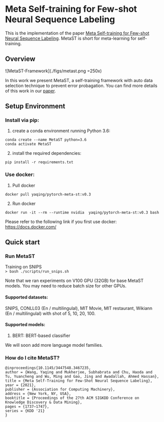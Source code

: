 # Meta Self-training for Few-shot Neural Sequence Labeling

This is the implementation of the paper [Meta Self-training for Few-shot Neural Sequence Labeling](https://dl.acm.org/doi/pdf/10.1145/3447548.3467235). MetaST is short for meta-learning for self-training.


## Overview
![MetaST-Framework](./figs/metast.png  =250x)

In this work we present MetaST, a self-training framework with auto data selection technique to prevent error probagation.
You can find more details of this work in our [paper](https://dl.acm.org/doi/pdf/10.1145/3447548.3467235).


## Setup Environment
### Install via pip:

1. create a conda environment running Python 3.6: 
```
conda create --name MetaST python=3.6
conda activate MetaST
```

2.  install the required dependencies:
```
pip install -r requirements.txt
```

### Use docker:
1. Pull docker </br>
``` 
docker pull yaqing/pytorch-meta-st:v0.3
```

2. Run docker </br>
```
docker run -it --rm --runtime nvidia  yaqing/pytorch-meta-st:v0.3 bash
```
Please refer to the following link if you first use docker: https://docs.docker.com/


## Quick start
### Run MetaST

Training on SNIPS </br>
   ```> bash ./scripts/run_snips.sh ```

Note that we ran experiments on V100 GPU (32GB) for base MetaST models. You may need to reduce batch size for other GPUs.

#### Supported datasets:
SNIPS, CONLL03 (En / multilingulal), MIT Movie, MIT restaurant, Wikiann (En / multilingulal) with shot of 5, 10, 20, 100.


#### Supported models:

1. BERT: BERT-based classifier

We will soon add more language model families.


### How do I cite MetaST?

```
@inproceedings{10.1145/3447548.3467235,
author = {Wang, Yaqing and Mukherjee, Subhabrata and Chu, Haoda and Tu, Yuancheng and Wu, Ming and Gao, Jing and Awadallah, Ahmed Hassan},
title = {Meta Self-Training for Few-Shot Neural Sequence Labeling},
year = {2021},
publisher = {Association for Computing Machinery},
address = {New York, NY, USA},
booktitle = {Proceedings of the 27th ACM SIGKDD Conference on Knowledge Discovery & Data Mining},
pages = {1737–1747},
series = {KDD '21}
}
```

